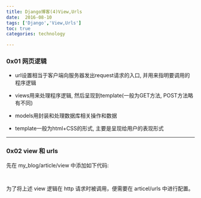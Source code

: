 ```yaml
---
title: Django博客(4)View,Urls
date:  2016-08-10
tags: ['Django','View,Urls']
toc: true
categories: technology

---
```

### 0x01 网页逻辑
* url设置相当于客户端向服务器发出request请求的入口, 并用来指明要调用的程序逻辑

* views用来处理程序逻辑, 然后呈现到template(一般为GET方法, POST方法略有不同)

* models用封装和处理数据库相关操作和数据

* template一般为html+CSS的形式, 主要是呈现给用户的表现形式


---
### 0x02 view 和 urls
先在 my_blog/article/view 中添加如下代码:

```


```

为了将上述 view 逻辑在 http 请求时被调用，便需要在 articel/urls 中进行配置。






